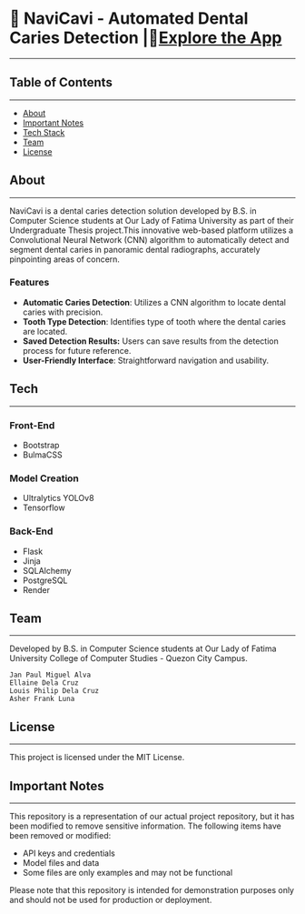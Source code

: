 # 🦷 NaviCavi - Automated Dental Caries Detection |🔗[Explore the App](https://navicavi.onrender.com/)
___

## Table of Contents
___
* [About](#about)
* [Important Notes](#important-notes)
* [Tech Stack](#tech-stack)
* [Team](#team)
* [License](#license)


## About
___
NaviCavi is a dental caries detection solution developed by B.S. in Computer Science students at Our Lady of Fatima University as part of their Undergraduate Thesis project.This innovative web-based platform utilizes a Convolutional Neural Network (CNN) algorithm to automatically detect and segment dental caries in panoramic dental radiographs, accurately pinpointing areas of concern.

### Features

- **Automatic Caries Detection**: Utilizes a CNN algorithm to locate dental caries with precision.
- **Tooth Type Detection**: Identifies type of tooth where the dental caries are located.
- **Saved Detection Results:** Users can save results from the detection process for future reference.
- **User-Friendly Interface**: Straightforward navigation and usability.

## Tech
___
### Front-End
- Bootstrap
- BulmaCSS
### Model Creation
- Ultralytics YOLOv8
- Tensorflow
### Back-End
- Flask
- Jinja
- SQLAlchemy
- PostgreSQL
- Render

## Team
___
Developed by B.S. in Computer Science students at Our Lady of Fatima University College of Computer Studies - Quezon City Campus.
```
Jan Paul Miguel Alva
Ellaine Dela Cruz
Louis Philip Dela Cruz
Asher Frank Luna
```
## License
___
This project is licensed under the MIT License.

## Important Notes
___
This repository is a representation of our actual project repository, but it has been modified to remove sensitive information. The following items have been removed or modified:

* API keys and credentials
* Model files and data
* Some files are only examples and may not be functional

Please note that this repository is intended for demonstration purposes only and should not be used for production or deployment.
